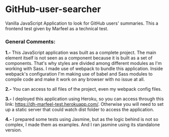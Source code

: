 # GitHub-user-searcher
Vanilla JavaScript Application to look for GitHub users' summaries. This a frontend test given by Marfeel as a technical test.

### General Comments: 

**1.-** This JavaScript application was built as a complete project. The main element itself is not seen as a component because it is built as a set of components. That's why styles are divided among different modules as I'm working with Sass. I made use of webpack to bundle this application. Inside webpack's configuration I'm making use of babel and Sass modules to compile code and make it work on any browser with no issue at all.

**2.-** You can access to all files of the project, even my webpack config files.

**3.-** I deployed this application using Heroku, so you can access through this link: https://dh-marfeel-test.herokuapp.com/. Otherwise you will need to set up a static server that could watch dist folder to access the application.

**4.-** I prepared some tests using Jasmine, but as the logic behind is not so complex, I made them as examples. And I ran jasmine using its standalone version.




